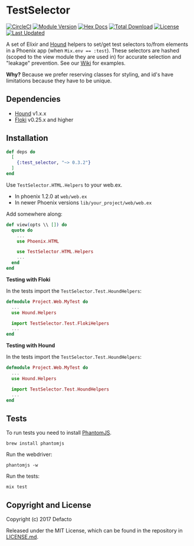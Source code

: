# TestSelector

[![CircleCI](https://circleci.com/gh/DefactoSoftware/test_selector/tree/master.svg?style=shield)](https://circleci.com/gh/DefactoSoftware/test_selector)
[![Module Version](https://img.shields.io/hexpm/v/test_selector.svg)](https://hex.pm/packages/test_selector)
[![Hex Docs](https://img.shields.io/badge/hex-docs-lightgreen.svg)](https://hexdocs.pm/test_selector/)
[![Total Download](https://img.shields.io/hexpm/dt/test_selector.svg)](https://hex.pm/packages/test_selector)
[![License](https://img.shields.io/hexpm/l/test_selector.svg)](https://github.com/DefactoSoftware/test_selector/blob/master/LICENSE.md)
[![Last Updated](https://img.shields.io/github/last-commit/DefactoSoftware/test_selector.svg)](https://github.com/DefactoSoftware/test_selector/commits/master)

A set of Elixir and [Hound](https://github.com/HashNuke/hound) helpers to set/get test selectors to/from elements in a Phoenix app (when `Mix.env == :test`). These selectors are hashed (scoped to the view module they are used in) for accurate selection and "leakage" prevention. See our [Wiki](https://github.com/DefactoSoftware/test_selector/wiki) for examples.

**Why?** Because we prefer reserving classes for styling, and id's have limitations because they have to be unique.

## Dependencies

- [Hound](https://github.com/HashNuke/hound) v1.x.x
- [Floki](https://github.com/philss/floki) v0.25.x and higher

## Installation

```elixir
def deps do
  [
    {:test_selector, "~> 0.3.2"}
  ]
end
```

Use `TestSelector.HTML.Helpers` to your web.ex.

- In phoenix 1.2.0 at `web/web.ex`
- In newer Phoenix versions `lib/your_project/web/web.ex`

Add somewhere along:

```elixir
def view(opts \\ []) do
  quote do
    ...
    use Phoenix.HTML

    use TestSelector.HTML.Helpers
    ...
  end
end
```

**Testing with Floki**

In the tests import the `TestSelector.Test.HoundHelpers`:

```elixir
defmodule Project.Web.MyTest do
  ...
  use Hound.Helpers

  import TestSelector.Test.FlokiHelpers
  ...
end
```

**Testing with Hound**

In the tests import the `TestSelector.Test.HoundHelpers`:

```elixir
defmodule Project.Web.MyTest do
  ...
  use Hound.Helpers

  import TestSelector.Test.HoundHelpers
  ...
end
```

## Tests

To run tests you need to install [PhantomJS](http://phantomjs.org/).
```
brew install phantomjs
```

Run the webdriver:
```
phantomjs -w
```

Run the tests:
```
mix test
```

## Copyright and License

Copyright (c) 2017 Defacto

Released under the MIT License, which can be found in the repository in
[LICENSE.md](./LICENSE.md).
